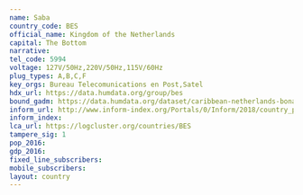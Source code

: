 ```yaml
---
name: Saba
country_code: BES
official_name: Kingdom of the Netherlands
capital: The Bottom
narrative:
tel_code: 5994
voltage: 127V/50Hz,220V/50Hz,115V/60Hz
plug_types: A,B,C,F
key_orgs: Bureau Telecomunications en Post,Satel
hdx_url: https://data.humdata.org/group/bes
bound_gadm: https://data.humdata.org/dataset/caribbean-netherlands-bonaire-sint-eustatius-and-saba
inform_url: http://www.inform-index.org/Portals/0/Inform/2018/country_profiles/BES.pdf
inform_index:
lca_url: https://logcluster.org/countries/BES
tampere_sig: 1
pop_2016:
gdp_2016:
fixed_line_subscribers:
mobile_subscribers:
layout: country
---
```

